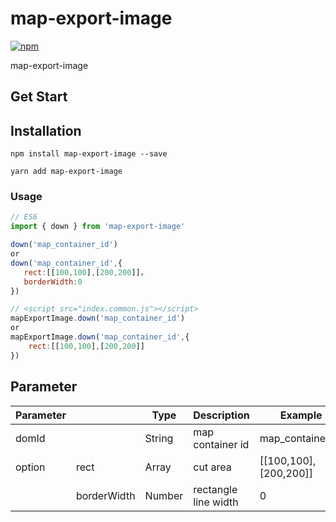 # map-export-image
[![npm](https://img.shields.io/npm/v/map-export-image.svg)](https://www.npmjs.com/package/map-export-image)

map-export-image

## Get Start

## Installation

```
npm install map-export-image --save
```

```
yarn add map-export-image
```


### Usage

```javascript
// ES6
import { down } from 'map-export-image' 

down('map_container_id')
or
down('map_container_id',{
   rect:[[100,100],[200,200]]，
   borderWidth:0 
})

// <script src="index.common.js"></script>
mapExportImage.down('map_container_id')
or
mapExportImage.down('map_container_id',{
    rect:[[100,100],[200,200]]
})
```

## Parameter

| Parameter |             | Type   | Description          | Example               |
| --------- | ----------- | ------ | -------------------- | --------------------- |
| domId     |             | String | map container id     | map_container_id      |
| option    | rect        | Array  | cut area             | [[100,100],[200,200]] |
|           | borderWidth | Number | rectangle line width | 0                     |